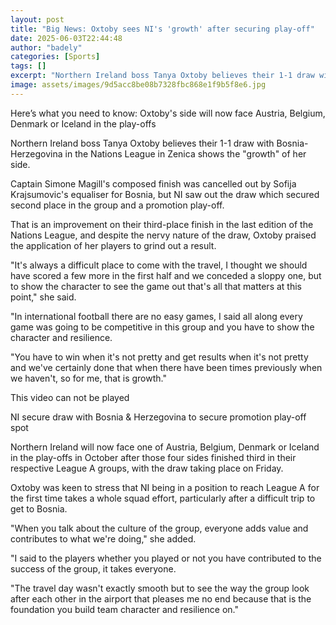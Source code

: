 ```yaml
---
layout: post
title: "Big News: Oxtoby sees NI's 'growth' after securing play-off"
date: 2025-06-03T22:44:48
author: "badely"
categories: [Sports]
tags: []
excerpt: "Northern Ireland boss Tanya Oxtoby believes their 1-1 draw with Bosnia-Herzegovina in the Nations League in Zenica shows the 'growth' of her side."
image: assets/images/9d5acc8be08b7328fbc868e1f9b5f8e6.jpg
---
```


Here’s what you need to know: Oxtoby's side will now face Austria, Belgium, Denmark or Iceland in the play-offs

Northern Ireland boss Tanya Oxtoby believes their 1-1 draw with Bosnia-Herzegovina in the Nations League in Zenica shows the "growth" of her side.

Captain Simone Magill's composed finish was cancelled out by Sofija Krajsumovic's equaliser for Bosnia, but NI saw out the draw which secured second place in the group and a promotion play-off.

That is an improvement on their third-place finish in the last edition of the Nations League, and despite the nervy nature of the draw, Oxtoby praised the application of her players to grind out a result.

"It's always a difficult place to come with the travel, I thought we should have scored a few more in the first half and we conceded a sloppy one, but to show the character to see the game out that's all that matters at this point," she said.

"In international football there are no easy games, I said all along every game was going to be competitive in this group and you have to show the character and resilience.

"You have to win when it's not pretty and get results when it's not pretty and we've certainly done that when there have been times previously when we haven't, so for me, that is growth."

This video can not be played

NI secure draw with Bosnia & Herzegovina to secure promotion play-off spot

Northern Ireland will now face one of Austria, Belgium, Denmark or Iceland in the play-offs in October after those four sides finished third in their respective League A groups, with the draw taking place on Friday.

Oxtoby was keen to stress that NI being in a position to reach League A for the first time takes a whole squad effort, particularly after a difficult trip to get to Bosnia.

"When you talk about the culture of the group, everyone adds value and contributes to what we're doing," she added.

"I said to the players whether you played or not you have contributed to the success of the group, it takes everyone.

"The travel day wasn't exactly smooth but to see the way the group look after each other in the airport that pleases me no end because that is the foundation you build team character and resilience on."

